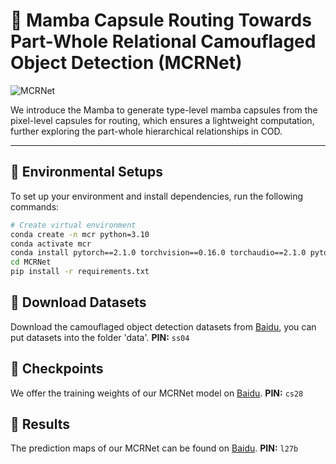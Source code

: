 # 💊 Mamba Capsule Routing Towards Part-Whole Relational Camouflaged Object Detection (MCRNet)

![MCRNet](https://github.com/user-attachments/assets/400b892b-633e-4e41-bf39-25686d4b1179)

We introduce the Mamba to generate type-level mamba capsules from the pixel-level capsules for routing, which ensures a lightweight computation, further exploring the part-whole hierarchical relationships in COD.

---

📌 Environmental Setups
---

To set up your environment and install dependencies, run the following commands:

```bash
# Create virtual environment
conda create -n mcr python=3.10
conda activate mcr
conda install pytorch==2.1.0 torchvision==0.16.0 torchaudio==2.1.0 pytorch-cuda=11.8 -c pytorch -c nvidia
cd MCRNet
pip install -r requirements.txt
```

📌 Download Datasets
---

Download the camouflaged object detection datasets from [Baidu](https://pan.baidu.com/s/1Fzy4z0gzBMGDBcn2hOSDwA), you can put datasets into the folder 'data'. **PIN:** `ss04`


📌 Checkpoints
---
We offer the training weights of our MCRNet model on [Baidu](https://pan.baidu.com/s/1YLEqlwbjY_Ks6HcMSmq_Cg). **PIN:** `cs28`


📌 Results
---
The prediction maps of our MCRNet can be found on [Baidu](https://pan.baidu.com/s/15wjeefYABaWn5RxiT1QhJg). **PIN:** `l27b`
